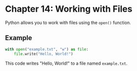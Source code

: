 # Chapter 14: Working with Files

Python allows you to work with files using the `open()` function.

## Example

```python
with open("example.txt", "w") as file:
    file.write("Hello, World!")
```

This code writes "Hello, World!" to a file named `example.txt`.